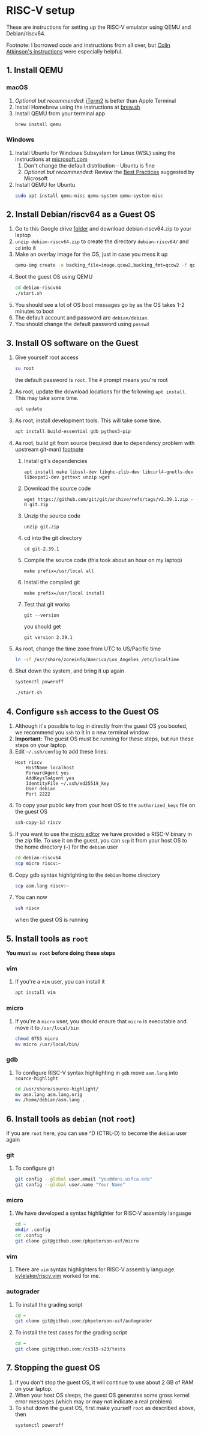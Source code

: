 # RISC-V setup

These are instructions for setting up the RISC-V emulator using QEMU and Debian/riscv64. 

Footnote: I borrowed code and instructions from all over, but [Colin Atkinson's instructions](https://colatkinson.site/linux/riscv/2021/01/27/riscv-qemu/) were especially helpful.

## 1. Install QEMU

### macOS
1. *Optional but recommended*: [iTerm2](https://iterm2.com/) is better than Apple Terminal
1. Install Homebrew using the instructions at [brew.sh](https://brew.sh/)
1. Install QEMU from your terminal app
    ```sh
    brew install qemu
    ```

### Windows
1. Install Ubuntu for Windows Subsystem for Linux (WSL) using the instructions at [microsoft.com](https://docs.microsoft.com/en-us/windows/wsl/install)
    1. Don't change the default distribution - Ubuntu is fine
    1. *Optional but recommended:* Review the [Best Practices](https://docs.microsoft.com/en-us/windows/wsl/setup/environment) suggested by Microsoft
1. Install QEMU for Ubuntu 
    ```sh
    sudo apt install qemu-misc qemu-system qemu-system-misc
    ```

## 2. Install Debian/riscv64 as a Guest OS

1. Go to this Google drive [folder](https://drive.google.com/drive/folders/1MpRQ2UFY9UpusGkEKQpkjkzhtFXgBCbT?usp=sharing) and download debian-riscv64.zip to your laptop
1. `unzip debian-riscv64.zip` to create the directory `debian-riscv64/` and `cd` into it
1. Make an overlay image for the OS, just in case you mess it up
    ```sh
    qemu-img create -o backing_file=image.qcow2,backing_fmt=qcow2 -f qcow2 overlay.qcow2
    ```
1. Boot the guest OS using QEMU
    ```sh
    cd debian-riscv64
    ./start.sh
    ```
1. You should see a lot of OS boot messages go by as the OS takes 1-2 minutes to boot
1. The default account and password are `debian/debian`. 
1. You should change the default password using `passwd`

## 3. Install OS software on the Guest

1. Give yourself root access 
    ```sh
    su root
    ```
    the default password is `root`. The `#` prompt means you're root
1. As root, update the download locations for the following `apt install`. This may take some time.
    ```sh
    apt update
    ```
1. As root, install development tools. This will take some time.
    ```sh
    apt install build-essential gdb python3-pip
    ```
1. As root, build git from source (required due to dependency problem with upstream git-man) [footnote](https://linuxopsys.com/topics/install-git-on-debian)
    1. Install git's dependencies
        ```
        apt install make libssl-dev libghc-zlib-dev libcurl4-gnutls-dev libexpat1-dev gettext unzip wget
        ```
    1. Download the source code
        ```
        wget https://github.com/git/git/archive/refs/tags/v2.39.1.zip -O git.zip
        ```
    1. Unzip the source code
        ```
        unzip git.zip
        ```
    1. cd into the git directory
        ```
        cd git-2.39.1
        ```
    1. Compile the source code (this took about an hour on my laptop)
        ```
        make prefix=/usr/local all
        ```
    1. Install the compiled git
        ```
        make prefix=/usr/local install
        ```
    1. Test that git works
        ```
        git --version
        ```
        you should get
        ```
        git version 2.39.1
        ```

1. As root, change the time zone from UTC to US/Pacific time
    ```sh
    ln -sf /usr/share/zoneinfo/America/Los_Angeles /etc/localtime
    ```
1. Shut down the system, and bring it up again
    ```sh
    systemctl poweroff
    ```
    ```sh
    ./start.sh
    ```
## 4. Configure `ssh` access to the Guest OS

1. Although it's possible to log in directly from the guest OS you booted, we recommend you `ssh` to it in a new terminal window.
1. **Important:** The guest OS must be running for these steps, but run these steps on your laptop.
1. Edit `~/.ssh/config` to add these lines:
    ```
    Host riscv
        HostName localhost
        ForwardAgent yes
        AddKeysToAgent yes
        IdentityFile ~/.ssh/ed25519_key
        User debian
        Port 2222
    ```
1. To copy your public key from your host OS to the `authorized_keys` file on the guest OS
    ```sh
    ssh-copy-id riscv
    ```
1. If you want to use the [micro editor](https://micro-editor.github.io/) we have provided a RISC-V binary in the zip file. To use it on the guest, you can `scp` it from your host OS to the home directory (`~`) for the `debian` user
    ```sh
    cd debian-riscv64
    scp micro riscv:~
    ```
1. Copy gdb syntax highlighting to the `debian` home directory
    ```sh
    scp asm.lang riscv:~
    ```
1. You can now 
    ```sh
    ssh riscv
    ``` 
    when the guest OS is running 

## 5. Install tools as `root`

**You must `su root` before doing these steps**

### vim
1. If you're a `vim` user, you can install it
    ```sh
    apt install vim
    ```

### micro
1. If you're a `micro` user, you should ensure that `micro` is executable and move it to `/usr/local/bin`
    ```sh
    chmod 0755 micro
    mv micro /usr/local/bin/
    ```

### gdb
1. To configure RISC-V syntax highlighting in `gdb` move `asm.lang` into `source-highlight`
    ```sh
    cd /usr/share/source-highlight/
    mv asm.lang asm.lang.orig
    mv /home/debian/asm.lang .
    ```

## 6. Install tools as `debian` (not `root`)

If you are `root` here, you can use ^D (CTRL-D) to become the `debian` user again

### git
1. To configure git
    ```sh
    git config --global user.email "you@dons.usfca.edu"
    git config --global user.name "Your Name"
    ```

### micro
1. We have developed a syntax highlighter for RISC-V assembly language
    ```sh
    cd ~
    mkdir .config
    cd .config
    git clone git@github.com:/phpeterson-usf/micro
    ```

### vim
1. There are `vim` syntax highlighters for RISC-V assembly language. [kylelaker/riscv.vim](https://github.com/kylelaker/riscv.vim) worked for me.

### autograder
1. To install the grading script
    ```sh
    cd ~
    git clone git@github.com:/phpeterson-usf/autograder
    ```
1. To install the test cases for the grading script
    ```sh
    cd ~
    git clone git@github.com:/cs315-s23/tests
    ```

## 7. Stopping the guest OS

1. If you don't stop the guest OS, it will continue to use about 2 GB of RAM on your laptop.
1. When your host OS sleeps, the guest OS generates some gross kernel error messages (which may or may not indicate a real problem)
1. To shut down the guest OS, first make yourself `root` as described above, then
    ```sh
    systemctl poweroff
    ```
